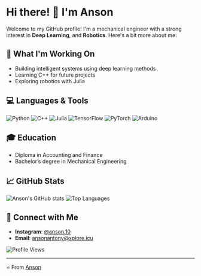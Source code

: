 
# Hi there! 👋 I'm Anson

Welcome to my GitHub profile! I'm a mechanical engineer with a strong interest in **Deep Learning**, and **Robotics**. Here's a bit more about me:

## 🔭 What I'm Working On
- Building intelligent systems using deep learning methods
- Learning C++ for future projects
- Exploring robotics with Julia

## 💻 Languages & Tools

![Python](https://img.shields.io/badge/Python-3776AB?style=for-the-badge&logo=python&logoColor=white)
![C++](https://img.shields.io/badge/C++-00599C?style=for-the-badge&logo=cplusplus&logoColor=white)
![Julia](https://img.shields.io/badge/Julia-9558B2?style=for-the-badge&logo=julia&logoColor=white)
![TensorFlow](https://img.shields.io/badge/TensorFlow-FF6F00?style=for-the-badge&logo=tensorflow&logoColor=white)
![PyTorch](https://img.shields.io/badge/PyTorch-EE4C2C?style=for-the-badge&logo=pytorch&logoColor=white)
![Arduino](https://img.shields.io/badge/Arduino-00979D?style=for-the-badge&logo=arduino&logoColor=white)

## 🎓 Education
- Diploma in Accounting and Finance
- Bachelor’s degree in Mechanical Engineering

## 📈 GitHub Stats

![Anson's GitHub stats](https://github-readme-stats.vercel.app/api?username=anson10&show_icons=true&theme=merko)
![Top Languages](https://github-readme-stats.vercel.app/api/top-langs/?username=anson10&layout=compact&theme=transparent&card_width=500)


## 🤝 Connect with Me
- **Instagram**: [@anson.10](https://www.instagram.com/anson.10)
- **Email**: ansonantony@xplore.icu
  
![Profile Views](https://komarev.com/ghpvc/?username=anson10)

---

⭐️ From [Anson](https://github.com/anson10)

